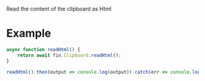 Read the content of the clipboard as Html
# Example
```js
async function readHtml() {
    return await fin.Clipboard.readHtml();
}

readHtml().then(output => console.log(output)).catch(err => console.log(err));
```
